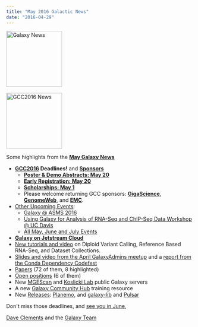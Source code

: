 ```yaml
---
title: "May 2016 Galactic News"
date: "2016-04-29"
---
```

<div class='right'>
<a href='/galaxy-updates/2016-05/'><img src="/images/galaxy-logos/GalaxyNews.png" alt="Galaxy News" width=150 /></a><br />
<br />
<a href='/galaxy-updates/2016-05/#gcc2016'><img src="/images/logos/GCC2016LogoTallBig.png" alt="GCC2016 News" width="150" /></a></div>


Some highlights from the **[May Galaxy News](/galaxy-updates/2016-05/)**

* **[GCC2016](/galaxy-updates/2016-05/#gcc2016) Deadlines!** and **[Sponsors](/galaxy-updates/2016-05/#sponsors)**
    * **[Poster & Demo Abstracts: May 20](/galaxy-updates/2016-05/#poster--demo-abstracts-may-20)**
    * **[Early Registration: May 20](/galaxy-updates/2016-05/#early-registration-may-20)**
    * **[Scholarships: May 1](/galaxy-updates/2016-05/#scholarships-may-1)**
    * Please welcome returning GCC sponsors: **[GigaScience](/galaxy-updates/2016-05/#gigascience)**, **[GenomeWeb](/galaxy-updates/2016-05/#genomeweb)**, and **[EMC](/galaxy-updates/2016-05/#emc)**.
* [Other Upcoming Events](/galaxy-updates/2016-05/#upcoming-events):
    * [Galaxy @ ASMS 2016](/galaxy-updates/2016-05/#galaxy-at-asms-2016)
    * [Using Galaxy for Analysis of RNA-Seq and ChIP-Seq Data Workshop @ UC Davis](/galaxy-updates/2016-05/#using-galaxy-for-analysis-of-rna-seq-and-chip-seq-data)
    * [All May, June and July Events](/galaxy-updates/2016-05/#may-june-and-july-events)
* **[Galaxy on Jetstream Cloud](/galaxy-updates/2016-05/#galaxy-on-jetstream-cloud)**
* [New tutorials and video](/galaxy-updates/2016-05/#new-tutorials-and-video) on Diploid Variant Calling, Reference Based RNA-Seq, and Dataset Collections.
* [Slides and video from the April GalaxyAdmins meetup](/galaxy-updates/2016-05/#april-galaxyadmins-slides--video) and a [report from the Conda Dependency Codefest](/galaxy-updates/2016-05/#conda-dependency-codefest-report)
* [Papers](/galaxy-updates/2016-05/#new-papers) (72 of them, 8 highlighted)
* [Open positions](/galaxy-updates/2016-05/#whos-hiring) (6 of them)
* New [MGEScan](/galaxy-updates/2016-05/#mgescan) and [Koslicki Lab](/galaxy-updates/2016-05/#koslicki-lab) public Galaxy servers
* A new [Galaxy Community Hub](/galaxy-updates/2016-05/#galaxy-community-hubs) training resource
* New [Releases](/galaxy-updates/2016-05/#releases): [Planemo](/galaxy-updates/2016-05/#planemo-0242), and [galaxy-lib](/galaxy-updates/2016-05/#galaxy-lib-1670) and [Pulsar](/galaxy-updates/2016-05/#pulsar)

Don't miss those deadlines, and [see you in June](https://web.archive.org/web/http://gcc2016.iu.edu/),

[Dave Clements](/people/dave-clements/) and the [Galaxy Team](/galaxy-team/)
